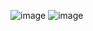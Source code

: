 

![image](https://github.com/MertCtal/e-commercee/assets/167461120/87e593f8-5338-4fe0-9fbe-4d1d2032f65b)
![image](https://github.com/MertCtal/e-commercee/assets/167461120/ee1cc453-df31-4ddb-8990-3411d500a12a)

